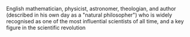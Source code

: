 <!--
title:       Isaac Newton
subtitle:    25 December 1642 – 20 March 1726/27
from:        1642
to:          1727
short:       English mathematician, physicist, astronomer, theologian, and author (described in his own day as a "natural philosopher") who is widely recognised as one of the most influential scientists of all time, and a key figure in the scientific revolution
imageUrl:    
wikiUrl:     https://wikipedia.org/wiki/Isaac_Newton
-->


English mathematician, physicist, astronomer, theologian, and author (described in his own day as a "natural philosopher") who is widely recognised as one of the most influential scientists of all time, and a key figure in the scientific revolution